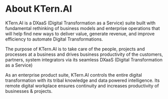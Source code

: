 # About KTern.AI

KTern.AI is a DXaaS (Digital Transformation as a Service) suite built with fundamental rethinking of business models and enterprise operations that will help find new ways to deliver value, generate revenue, and improve efficiency to automate Digital Transformations.

The purpose of KTern.AI is to take care of the people, projects and processes at a business and drives business productivity of the customers, partners, system integrators via its seamless DXaaS (Digital Transformation as a Service)

As an enterprise product suite, KTern.AI controls the entire digital transformation with its tribal knowledge and data powered intelligence. Its remote digital workplace ensures continuity and increases productivity of businesses & projects.
